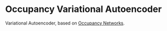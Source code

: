 # Occupancy Variational Autoencoder
Variational Autoencoder, based on [Occupancy Networks](https://github.com/autonomousvision/occupancy_networks).
